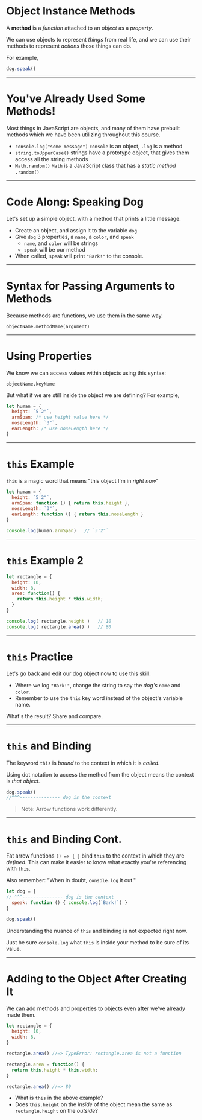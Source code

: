 # Object Instance Methods

A **method** is a *function* attached to an *object* as a *property*. 

We can use objects to represent *things* from real life, 
and we can use their methods to represent *actions* those things can do. 

For example,

```js
dog.speak()
```

---

# You've Already Used Some Methods!

Most things in JavaScript are objects, and many of them have prebuilt methods which we have been utilizing throughout this course.

* `console.log("some message")` `console` is an object, `.log` is a method
* `string.toUpperCase()` strings have a prototype object, that gives them access all the string methods
* `Math.random()` `Math` is a JavaScript class that has a *static method* `.random()`

---

# Code Along: Speaking Dog

Let's set up a simple object, with a method that prints a little message.

* Create an object, and assign it to the variable `dog`
* Give `dog` 3 properties, a `name`, a `color`, and `speak`
  * `name`, and `color` will be strings
  * `speak` will be our method
* When called, `speak` will print `"Bark!"` to the console.

---

# Syntax for Passing Arguments to Methods

Because methods are functions, we use them in the same way.

`objectName.methodName(argument)`

---

# Using Properties

We know we can access values within objects using this syntax:

`objectName.keyName`  

But what if we are still inside the object we are defining? For example,

```js
let human = {
  height: `5'2"`,
  armSpan: /* use height value here */
  noseLength: `3"`,
  earLength: /* use noseLength here */
}
```

---

# `this` Example 

`this` is a magic word that means "this object I'm in *right now*"

```js
let human = {
  height: `5'2"`,
  armSpan: function () { return this.height },
  noseLength: `3"`,
  earLength: function () { return this.noseLength }
}

console.log(human.armSpan)   // `5'2"`
```

---

# `this` Example 2

```js
let rectangle = {
  height: 10,
  width: 8,
  area: function() {
    return this.height * this.width;
  }
}

console.log( rectangle.height )   // 10
console.log( rectangle.area() )   // 80
```

---

# `this` Practice

Let's go back and edit our dog object now to use this skill:

* Where we log `"Bark!"`, change the string to say the *dog's* `name` and `color`.
* Remember to use the `this` key word instead of the object's variable name.

What's the result? Share and compare.

---

# `this` and Binding

The keyword `this` is *bound* to the context in which it is *called*.

Using dot notation to access the method from the object means the context is *that object.*

```js
dog.speak()
//^^^--------------- dog is the context
```

> Note: Arrow functions work differently.

---

# `this` and Binding Cont.

Fat arrow functions `() => { }` bind `this` to the context in which they are *defined*. This can make it easier to know what exactly you're referencing with `this`.

Also remember: "When in doubt, `console.log` it out."

```js
let dog = {
// ^^^--------------- dog is the context
  speak: function () { console.log(`Bark!`) }
}

dog.speak()
```

Understanding the nuance of `this` and binding is not expected right now.

Just be sure `console.log` what `this` is inside your method to be sure of its value.

---

# Adding to the Object After Creating It

We can add methods and properties to objects even after we've already made them.

```js
let rectangle = {
  height: 10,
  width: 8,
}

rectangle.area() //=> TypeError: rectangle.area is not a function

rectangle.area = function() {
  return this.height * this.width;
}

rectangle.area() //=> 80
```

* What is `this` in the above example?
* Does `this.height` on the *inside* of the object mean the same as `rectangle.height` on the *outside*?
